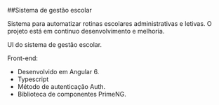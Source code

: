 ##Sistema de gestão escolar

Sistema para automatizar rotinas escolares administrativas e letivas.
O projeto está em continuo desenvolvimento e melhoria.

UI do sistema de gestão escolar.

Front-end:

- Desenvolvido em Angular 6.
- Typescript
- Método de autenticação Auth.
- Biblioteca de componentes PrimeNG.

